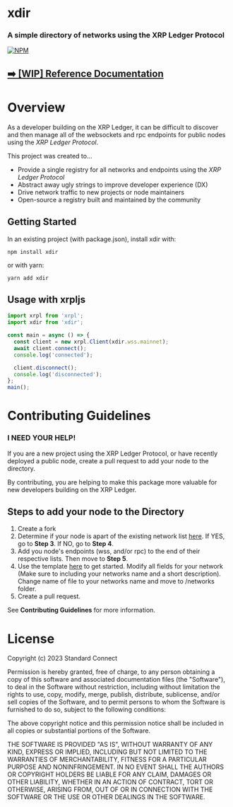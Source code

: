 # xdir

### A simple directory of networks using the XRP Ledger Protocol

[![NPM](https://nodei.co/npm/xdir.png)](https://www.npmjs.com/package/xdir)

## [➡️ [WIP] Reference Documentation](https://standardconnect.github.io/xdir/)

# Overview

As a developer building on the XRP Ledger, it can be difficult to discover and then manage all of the websockets and rpc endpoints for public nodes using the _XRP Ledger Protocol_.

This project was created to...

- Provide a single registry for all networks and endpoints using the _XRP Ledger Protocol_
- Abstract away ugly strings to improve developer experience (DX)
- Drive network traffic to new projects or node maintainers
- Open-source a registry built and maintained by the community

## Getting Started

In an existing project (with package.json), install xdir with:

```
npm install xdir
```

or with yarn:

```
yarn add xdir
```

## Usage with xrpljs

```ts
import xrpl from 'xrpl';
import xdir from 'xdir';

const main = async () => {
  const client = new xrpl.Client(xdir.wss.mainnet);
  await client.connect();
  console.log('connected');

  client.disconnect();
  console.log('disconnected');
};
main();
```

# Contributing Guidelines

### I NEED YOUR HELP!

If you are a new project using the XRP Ledger Protocol, or have recently deployed a public node, create a pull request to add your node to the directory.

By contributing, you are helping to make this package more valuable for new developers building on the XRP Ledger.

## Steps to add your node to the Directory

1. Create a fork
2. Determine if your node is apart of the existing network list [here](https://github.com/standardconnect/xdir/tree/main/networks). If YES, go to **Step 3**. If NO, go to **Step 4**.
3. Add you node's endpoints (wss, and/or rpc) to the end of their respective lists. Then move to **Step 5**.
4. Use the template [here](https://github.com/standardconnect/xdir/blob/main/sample.json) to get started. Modify all fields for your network (Make sure to including your networks name and a short description). Change name of file to your networks name and move to /networks folder.
5. Create a pull request.

See **Contributing Guidelines** for more information.

# License

Copyright (c) 2023 Standard Connect

Permission is hereby granted, free of charge, to any person obtaining a copy
of this software and associated documentation files (the "Software"), to deal
in the Software without restriction, including without limitation the rights
to use, copy, modify, merge, publish, distribute, sublicense, and/or sell
copies of the Software, and to permit persons to whom the Software is
furnished to do so, subject to the following conditions:

The above copyright notice and this permission notice shall be included in all
copies or substantial portions of the Software.

THE SOFTWARE IS PROVIDED "AS IS", WITHOUT WARRANTY OF ANY KIND, EXPRESS OR
IMPLIED, INCLUDING BUT NOT LIMITED TO THE WARRANTIES OF MERCHANTABILITY,
FITNESS FOR A PARTICULAR PURPOSE AND NONINFRINGEMENT. IN NO EVENT SHALL THE
AUTHORS OR COPYRIGHT HOLDERS BE LIABLE FOR ANY CLAIM, DAMAGES OR OTHER
LIABILITY, WHETHER IN AN ACTION OF CONTRACT, TORT OR OTHERWISE, ARISING FROM,
OUT OF OR IN CONNECTION WITH THE SOFTWARE OR THE USE OR OTHER DEALINGS IN THE
SOFTWARE.
